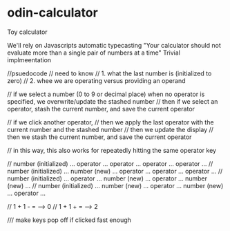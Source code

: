 # odin-calculator
Toy calculator

We'll rely on Javascripts automatic typecasting
"Your calculator should not evaluate more than a single pair of numbers at a time"
Trivial implmeentation


//psuedocode
// need to know
// 1. what the last number is (initialized to zero) 
// 2. whee we are operating versus providing an operand


// if we select a number (0 to 9 or decimal place) when no operator is specified, we overwrite/update the stashed number
// then if we select an operator, stash the current number, and save the current operator

// if we click another operator, 
// then we apply the last operator with the current number and the stashed number
// then we update the display
// then we stash the current number, and save the current operator

// in this way, this also works for repeatedly hitting the same operator key


// number (initialized) ... operator ... operator ... operator ...  operator ...
// number (initialized) ... number (new) ... operator ... operator ... operator ...
// number (initialized) ... operator ... number (new) ... operator ... number (new) ... 
// number (initialized) ... number (new) ... operator ... number (new) ... operator ...

// 1 + 1 - =  --> 0
// 1 + 1 + =  --> 2

/// make keys pop off if clicked fast enough